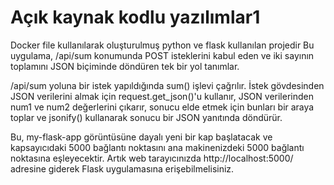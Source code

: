 # Açık kaynak kodlu yazılımlar1
Docker file kullanılarak oluşturulmuş python ve flask kullanılan projedir
Bu uygulama, /api/sum konumunda POST isteklerini kabul eden ve iki sayının toplamını JSON biçiminde döndüren tek bir yol tanımlar.

/api/sum yoluna bir istek yapıldığında sum() işlevi çağrılır. İstek gövdesinden JSON verilerini almak için request.get_json()'u kullanır, JSON verilerinden num1 ve num2 değerlerini çıkarır, sonucu elde etmek için bunları bir araya toplar ve jsonify() kullanarak sonucu bir JSON yanıtında döndürür.

Bu, my-flask-app görüntüsüne dayalı yeni bir kap başlatacak ve kapsayıcıdaki 5000 bağlantı noktasını ana makinenizdeki 5000 bağlantı noktasına eşleyecektir. Artık web tarayıcınızda http://localhost:5000/ adresine giderek Flask uygulamasına erişebilmelisiniz.

